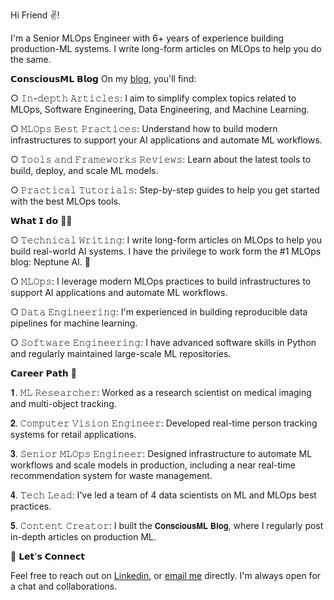 Hi Friend :v:!

I'm a Senior MLOps Engineer with 6+ years of experience building production-ML systems.
I write long-form articles on MLOps to help you do the same.

𝗖𝗼𝗻𝘀𝗰𝗶𝗼𝘂𝘀𝗠𝗟 𝗕𝗹𝗼𝗴
On my [blog](https://wwww.axelmendoza.com), you'll find:

○ 𝙸𝚗-𝚍𝚎𝚙𝚝𝚑 𝙰𝚛𝚝𝚒𝚌𝚕𝚎𝚜: I aim to simplify complex topics related to MLOps, Software Engineering, Data Engineering, and Machine Learning.

○ 𝙼𝙻𝙾𝚙𝚜 𝙱𝚎𝚜𝚝 𝙿𝚛𝚊𝚌𝚝𝚒𝚌𝚎𝚜: Understand how to build modern infrastructures to support your AI applications and automate ML workflows.

○ 𝚃𝚘𝚘𝚕𝚜 𝚊𝚗𝚍 𝙵𝚛𝚊𝚖𝚎𝚠𝚘𝚛𝚔𝚜 𝚁𝚎𝚟𝚒𝚎𝚠𝚜: Learn about the latest tools to build, deploy, and scale ML models.

○ 𝙿𝚛𝚊𝚌𝚝𝚒𝚌𝚊𝚕 𝚃𝚞𝚝𝚘𝚛𝚒𝚊𝚕𝚜: Step-by-step guides to help you get started with the best MLOps tools.

𝗪𝗵𝗮𝘁 𝗜 𝗱𝗼 👨‍💻

○ 𝚃𝚎𝚌𝚑𝚗𝚒𝚌𝚊𝚕 𝚆𝚛𝚒𝚝𝚒𝚗𝚐: I write long-form articles on MLOps to help you build real-world AI systems. I have the privilege to work form the #1 MLOps blog: Neptune AI. 💪

○ 𝙼𝙻𝙾𝚙𝚜: I leverage modern MLOps practices to build infrastructures to support AI applications and automate ML workflows.

○ 𝙳𝚊𝚝𝚊 𝙴𝚗𝚐𝚒𝚗𝚎𝚎𝚛𝚒𝚗𝚐: I'm experienced in building reproducible data pipelines for machine learning.

○ 𝚂𝚘𝚏𝚝𝚠𝚊𝚛𝚎 𝙴𝚗𝚐𝚒𝚗𝚎𝚎𝚛𝚒𝚗𝚐: I have advanced software skills in Python and regularly maintained large-scale ML repositories.


𝗖𝗮𝗿𝗲𝗲𝗿 𝗣𝗮𝘁𝗵 🚀

𝟏. 𝙼𝙻 𝚁𝚎𝚜𝚎𝚊𝚛𝚌𝚑𝚎𝚛: Worked as a research scientist on medical imaging and multi-object tracking.

𝟐. 𝙲𝚘𝚖𝚙𝚞𝚝𝚎𝚛 𝚅𝚒𝚜𝚒𝚘𝚗 𝙴𝚗𝚐𝚒𝚗𝚎𝚎𝚛: Developed real-time person tracking systems for retail applications.

𝟑. 𝚂𝚎𝚗𝚒𝚘𝚛 𝙼𝙻𝙾𝚙𝚜 𝙴𝚗𝚐𝚒𝚗𝚎𝚎𝚛: Designed infrastructure to automate ML workflows and scale models in production, including a near real-time recommendation system for waste management.

𝟒. 𝚃𝚎𝚌𝚑 𝙻𝚎𝚊𝚍: I've led a team of 4 data scientists on ML and MLOps best practices.

𝟓. 𝙲𝚘𝚗𝚝𝚎𝚗𝚝 𝙲𝚛𝚎𝚊𝚝𝚘𝚛: I built the 𝗖𝗼𝗻𝘀𝗰𝗶𝗼𝘂𝘀𝗠𝗟 𝗕𝗹𝗼𝗴, where I regularly post in-depth articles on production ML.


🤝 𝗟𝗲𝘁'𝘀 𝗖𝗼𝗻𝗻𝗲𝗰𝘁

Feel free to reach out on [Linkedin](https://www.linkedin.com/in/axelmdz/), or [email me](mailto:axelmendoza@hotmail.fr) directly.
I'm always open for a chat and collaborations.
